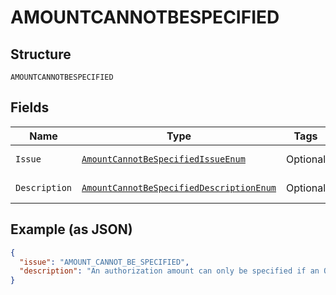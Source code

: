 
# AMOUNTCANNOTBESPECIFIED

## Structure

`AMOUNTCANNOTBESPECIFIED`

## Fields

| Name | Type | Tags | Description | Getter | Setter |
|  --- | --- | --- | --- | --- | --- |
| `Issue` | [`AmountCannotBeSpecifiedIssueEnum`](../../doc/models/amount-cannot-be-specified-issue-enum.md) | Optional | - | AmountCannotBeSpecifiedIssueEnum getIssue() | setIssue(AmountCannotBeSpecifiedIssueEnum issue) |
| `Description` | [`AmountCannotBeSpecifiedDescriptionEnum`](../../doc/models/amount-cannot-be-specified-description-enum.md) | Optional | - | AmountCannotBeSpecifiedDescriptionEnum getDescription() | setDescription(AmountCannotBeSpecifiedDescriptionEnum description) |

## Example (as JSON)

```json
{
  "issue": "AMOUNT_CANNOT_BE_SPECIFIED",
  "description": "An authorization amount can only be specified if an Order has been saved by calling /v2/checkout/orders/{order_id}/save.  Please save the order and try again."
}
```

